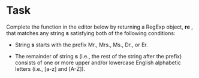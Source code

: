 # Task

Complete the function in the editor below by returning a RegExp object, **re** , that matches any string **s** satisfying both of the following conditions:

 * String **s** starts with the prefix Mr., Mrs., Ms., Dr., or Er.
 
 * The remainder of string **s** (i.e., the rest of the string after the prefix) consists of one or more upper and/or lowercase English alphabetic letters (i.e., [a-z] and [A-Z]).
